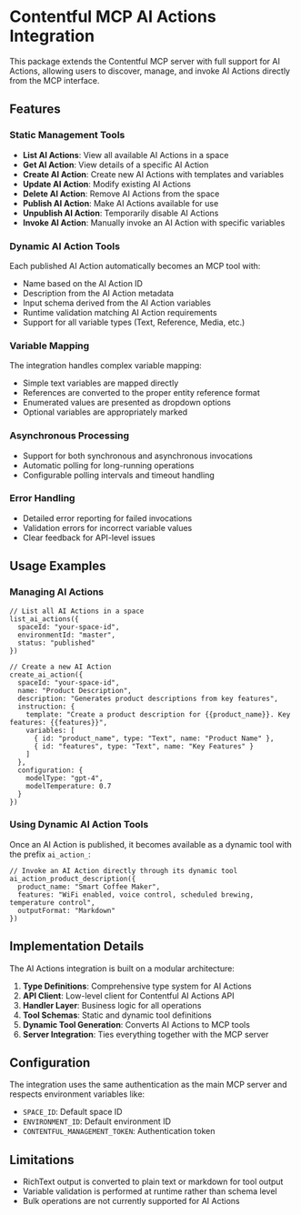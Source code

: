 # Contentful MCP AI Actions Integration

This package extends the Contentful MCP server with full support for AI Actions, allowing users to discover, manage, and invoke AI Actions directly from the MCP interface.

## Features

### Static Management Tools

- **List AI Actions**: View all available AI Actions in a space
- **Get AI Action**: View details of a specific AI Action
- **Create AI Action**: Create new AI Actions with templates and variables
- **Update AI Action**: Modify existing AI Actions
- **Delete AI Action**: Remove AI Actions from the space
- **Publish AI Action**: Make AI Actions available for use
- **Unpublish AI Action**: Temporarily disable AI Actions
- **Invoke AI Action**: Manually invoke an AI Action with specific variables

### Dynamic AI Action Tools

Each published AI Action automatically becomes an MCP tool with:

- Name based on the AI Action ID
- Description from the AI Action metadata
- Input schema derived from the AI Action variables
- Runtime validation matching AI Action requirements
- Support for all variable types (Text, Reference, Media, etc.)

### Variable Mapping

The integration handles complex variable mapping:

- Simple text variables are mapped directly
- References are converted to the proper entity reference format
- Enumerated values are presented as dropdown options
- Optional variables are appropriately marked

### Asynchronous Processing

- Support for both synchronous and asynchronous invocations
- Automatic polling for long-running operations
- Configurable polling intervals and timeout handling

### Error Handling

- Detailed error reporting for failed invocations
- Validation errors for incorrect variable values
- Clear feedback for API-level issues

## Usage Examples

### Managing AI Actions

```
// List all AI Actions in a space
list_ai_actions({
  spaceId: "your-space-id",
  environmentId: "master",
  status: "published"
})

// Create a new AI Action
create_ai_action({
  spaceId: "your-space-id",
  name: "Product Description",
  description: "Generates product descriptions from key features",
  instruction: {
    template: "Create a product description for {{product_name}}. Key features: {{features}}",
    variables: [
      { id: "product_name", type: "Text", name: "Product Name" },
      { id: "features", type: "Text", name: "Key Features" }
    ]
  },
  configuration: {
    modelType: "gpt-4",
    modelTemperature: 0.7
  }
})
```

### Using Dynamic AI Action Tools

Once an AI Action is published, it becomes available as a dynamic tool with the prefix `ai_action_`:

```
// Invoke an AI Action directly through its dynamic tool
ai_action_product_description({
  product_name: "Smart Coffee Maker",
  features: "WiFi enabled, voice control, scheduled brewing, temperature control",
  outputFormat: "Markdown"
})
```

## Implementation Details

The AI Actions integration is built on a modular architecture:

1. **Type Definitions**: Comprehensive type system for AI Actions
2. **API Client**: Low-level client for Contentful AI Actions API
3. **Handler Layer**: Business logic for all operations
4. **Tool Schemas**: Static and dynamic tool definitions
5. **Dynamic Tool Generation**: Converts AI Actions to MCP tools
6. **Server Integration**: Ties everything together with the MCP server

## Configuration

The integration uses the same authentication as the main MCP server and respects environment variables like:

- `SPACE_ID`: Default space ID
- `ENVIRONMENT_ID`: Default environment ID 
- `CONTENTFUL_MANAGEMENT_TOKEN`: Authentication token

## Limitations

- RichText output is converted to plain text or markdown for tool output
- Variable validation is performed at runtime rather than schema level
- Bulk operations are not currently supported for AI Actions